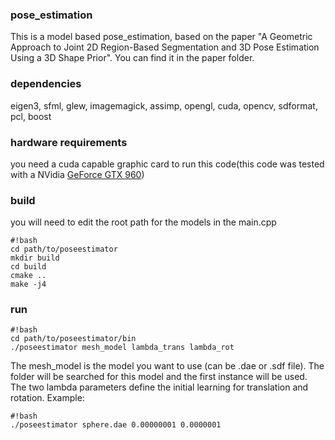 ### pose_estimation ###
This is a model based pose_estimation, based on the paper "A Geometric Approach to Joint 2D Region-Based Segmentation and 3D Pose Estimation Using a 3D Shape Prior".
You can find it in the paper folder.

### dependencies ###
eigen3, sfml, glew, imagemagick, assimp, opengl, cuda, opencv, sdformat, pcl, boost

### hardware requirements ###
you need a cuda capable graphic card to run this code(this code was tested with a NVidia [GeForce GTX 960](http://www.geforce.com/hardware/desktop-gpus/geforce-gtx-960/specifications)) 

### build ###
you will need to edit the root path for the models in the main.cpp
```
#!bash
cd path/to/poseestimator
mkdir build
cd build
cmake ..
make -j4
```
### run ###
```
#!bash
cd path/to/poseestimator/bin
./poseestimator mesh_model lambda_trans lambda_rot
```
The mesh_model is the model you want to use (can be .dae or .sdf file). The folder will be searched for this model and the first instance will be used. The two lambda parameters define the initial learning for translation and rotation. Example:
```
#!bash
./poseestimator sphere.dae 0.00000001 0.0000001
```
